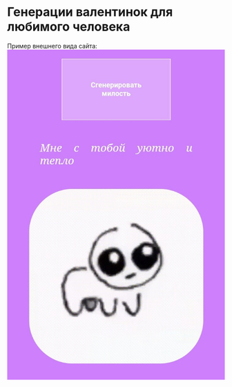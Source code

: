 # Генерации валентинок для любимого человека


Пример внешнего вида сайта:
![Внешний вид сайта](https://github.com/arprspb/14february/blob/main/docs/example.jpg?raw=true)